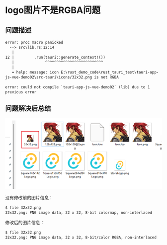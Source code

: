 # logo图片不是RGBA问题



## 问题描述



```shell
error: proc macro panicked                                                                                                                                                                              
  --> src\lib.rs:12:14
   |
12 |         .run(tauri::generate_context!())
   |              ^^^^^^^^^^^^^^^^^^^^^^^^^^
   |
   = help: message: icon E:\rust_demo_code\rust_tauri_test\tauri-app-js-vue-demo02\src-tauri\icons/32x32.png is not RGBA

error: could not compile `tauri-app-js-vue-demo02` (lib) due to 1 previous error

```











## 问题解决后总结

![image-20250409184227433](demo01_2025_04_04_03.assets/image-20250409184227433.png)

没有修改前的图片信息：

```shell
$ file 32x32.png
32x32.png: PNG image data, 32 x 32, 8-bit colormap, non-interlaced
```

修改后的图片信息：

```shell
$ file 32x32.png
32x32.png: PNG image data, 32 x 32, 8-bit/color RGBA, non-interlaced
```

